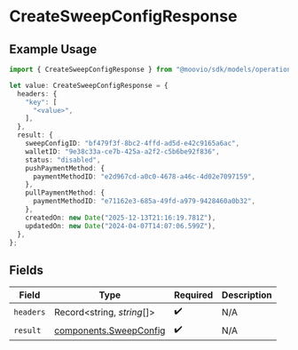 # CreateSweepConfigResponse

## Example Usage

```typescript
import { CreateSweepConfigResponse } from "@moovio/sdk/models/operations";

let value: CreateSweepConfigResponse = {
  headers: {
    "key": [
      "<value>",
    ],
  },
  result: {
    sweepConfigID: "bf479f3f-8bc2-4ffd-ad5d-e42c9165a6ac",
    walletID: "9e38c33a-ce7b-425a-a2f2-c5b6be92f836",
    status: "disabled",
    pushPaymentMethod: {
      paymentMethodID: "e2d967cd-a0c0-4678-a46c-4d02e7097159",
    },
    pullPaymentMethod: {
      paymentMethodID: "e71162e3-685a-49fd-a979-9428460a0b32",
    },
    createdOn: new Date("2025-12-13T21:16:19.781Z"),
    updatedOn: new Date("2024-04-07T14:07:06.599Z"),
  },
};
```

## Fields

| Field                                                            | Type                                                             | Required                                                         | Description                                                      |
| ---------------------------------------------------------------- | ---------------------------------------------------------------- | ---------------------------------------------------------------- | ---------------------------------------------------------------- |
| `headers`                                                        | Record<string, *string*[]>                                       | :heavy_check_mark:                                               | N/A                                                              |
| `result`                                                         | [components.SweepConfig](../../models/components/sweepconfig.md) | :heavy_check_mark:                                               | N/A                                                              |